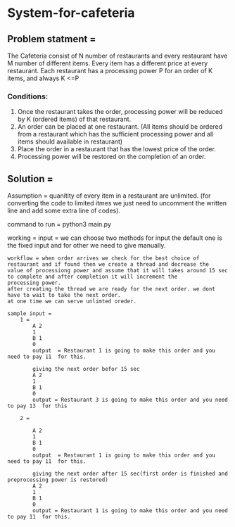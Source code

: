 # System-for-cafeteria

## Problem statment = 
The Cafeteria consist of N number of restaurants and every restaurant have M number of
different items. Every item has a different price at every restaurant.
Each restaurant has a processing power P for an order of K items, and always K <=P

### Conditions:
1) Once the restaurant takes the order, processing power will be reduced by K (ordered items)
of that restaurant.
2) An order can be placed at one restaurant. (All items should be ordered from a restaurant
which has the sufficient processing power and all items should available in restaurant)
3) Place the order in a restaurant that has the lowest price of the order.
4) Processing power will be restored on the completion of an order.

## Solution =
Assumption = quanitity of every item in a restaurant are unlimited. (for converting the code to limited itmes we just need to
uncomment the written line and add some extra line of codes).

command to run = python3 main.py

working =
    input = we can choose two methods for input the default one is the fixed input and for other we need to give manually.

    workflow = when order arrives we check for the best choice of restaurant and if found then we create a thread and decrease the
    value of processiong power and assume that it will takes around 15 sec to complete and after completion it will increment the
    processing power.
    after creating the thread we are ready for the next order. we dont have to wait to take the next order.
    at one time we can serve unlimted oreder.

    sample input =
        1 =
            A 2
            1
            B 1
            0
            output  = Restaurant 1 is going to make this order and you need to pay 11  for this.

            giving the next order befor 15 sec
            A 2
            1
            B 1
            0
            output = Restaurant 3 is going to make this order and you need to pay 13  for this

        2 =

            A 2
            1
            B 1
            0
            output  = Restaurant 1 is going to make this order and you need to pay 11  for this.

            giving the next order after 15 sec(first order is finished and preprocessing power is restored)
            A 2
            1
            B 1
            0
            output = Restaurant 1 is going to make this order and you need to pay 11  for this.
